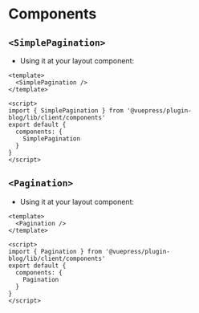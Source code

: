# Components

## `<SimplePagination>`

- Using it at your layout component:

```vue
<template>
  <SimplePagination />
</template>

<script>
import { SimplePagination } from '@vuepress/plugin-blog/lib/client/components'
export default {
  components: {
    SimplePagination
  }
}
</script>
```

## `<Pagination>`

- Using it at your layout component:

```vue
<template>
  <Pagination />
</template>

<script>
import { Pagination } from '@vuepress/plugin-blog/lib/client/components'
export default {
  components: {
    Pagination
  }
}
</script>
```
